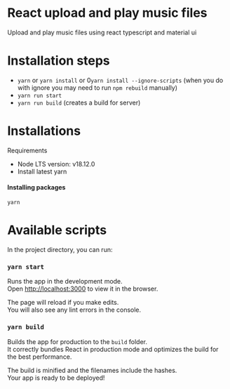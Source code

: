 # React upload and play music files

Upload and play music files using react typescript and material ui

# Installation steps

- `yarn` or `yarn install` or 0`yarn install --ignore-scripts` (when you do with ignore you may need to run `npm rebuild` manually)
- `yarn run start`
- `yarn run build` (creates a build for server)


# Installations

Requirements
* Node LTS version: v18.12.0
* Install latest yarn 

#### Installing packages 
```
yarn
```
# Available scripts
In the project directory, you can run:

### `yarn start`

Runs the app in the development mode.<br />
Open [http://localhost:3000](http://localhost:3000) to view it in the browser.

The page will reload if you make edits.<br />
You will also see any lint errors in the console.

### `yarn build`

Builds the app for production to the `build` folder.<br />
It correctly bundles React in production mode and optimizes the build for the best performance.

The build is minified and the filenames include the hashes.<br />
Your app is ready to be deployed!

